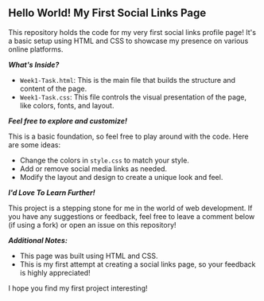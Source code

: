 ##   Hello World! My First Social Links Page 

This repository holds the code for my very first social links profile page! It's a basic setup using HTML and CSS to showcase my presence on various online platforms. 

***What's Inside?***

* `Week1-Task.html`: This is the main file that builds the structure and content of the page.
* `Week1-Task.css`: This file controls the visual presentation of the page, like colors, fonts, and layout.


***Feel free to explore and customize!***

This is a basic foundation, so feel free to play around with the code. Here are some ideas:

* Change the colors in `style.css` to match your style.
* Add or remove social media links as needed.
* Modify the layout and design to create a unique look and feel.

***I'd Love To Learn Further!***

This project is a stepping stone for me in the world of web development.
If you have any suggestions or feedback, feel free to leave a comment below (if using a fork) or open an issue on this repository!


***Additional Notes:***

* This page was built using HTML and CSS.
* This is my first attempt at creating a social links page, so your feedback is highly appreciated!


I hope you find my first project interesting!
